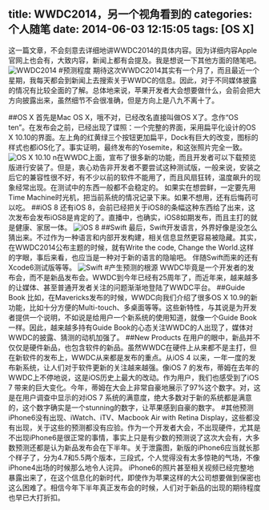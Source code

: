 title: WWDC2014，另一个视角看到的
categories: 个人随笔
date: 2014-06-03 12:15:05
tags: [OS X]
---
这一篇文章，不会刻意去详细地讲WWDC2014的具体内容。因为详细内容Apple官网上也会有，大致内容，新闻上都有会提及。我是想说一下其他方面的随笔吧。
![WWDC2014](http://i11.tietuku.com/61230dd57d3c05c3.jpg)
#预测程度
期待这次WWDC2014其实有一个月了，而且最近一个星期，我每天都会到新闻上去搜索关于WWDC的信息。因此，对于不同媒体披露的情况有比较全面的了解。总体地来说，苹果开发者大会想要做什么，会前会把大方向披露出来，虽然细节不会很准确，但是方向上是八九不离十了。
<!--more-->
##OS X
首先是Mac OS X，哦不对，已经改名直接叫做OS X了。念作“OS ten”。在发布会之前，已经出现了谍照：一个完整的界面，采用扁平化设计的OS X 10.10的界面。左上角的红黄绿三个按钮更加扁平，Dock有巨大的改变，图标的样式也都iOS化了。事实证明，最终发布的Yosemite，和这张照片完全一致。
![OS X 10.10](http://i11.tietuku.com/925d46e8679c5ac2.jpg)
n在WWDC上面，宣布了很多新的功能，而且开发者可以下载预览版进行安装了。但是，衷心劝告非开发者不要尝试这种测试版，一般来说，安装之后它的兼容性很不好，有不少以前的软件不能用了，而且风扇狂转，温度飙升的现象经常出现。在测试中的东西一般都不会稳定的。
如果实在想尝鲜，一定要先用Time Machine时光机，把当前系统的情况记录下来。如果不想用，还有后悔药可以吃。
##iOS 8
还有iOS 8，会前已经把关于iOS8的条幅这种东西给了出来，这次发布会发布iOS8是肯定的了。直播中，也确实，iOS8如期发布，而且主打的就是健康、家居一体。
![iOS 8](http://i11.tietuku.com/26bce724dc02f964.png)
##Swift
最后，Swift开发语言，外界好像是没怎么猜出来。不过作为一种语言和内部开发构建，相关信息显然更容易被隐藏。其实，在WWDC2014公布主题的时候，就有Write the code, Change the World.这样的字眼，事后来看，也应当是一种对于新的语言的隐喻吧。
伴随Swift而来的还有Xcode6测试版等等。
![Swift](http://i11.tietuku.com/858523530c1eb86e.png)
#产生预测的根源
WWDC毕竟是一个开发者的发布会，而不是新品发布会。WWDC到今年已经有25周年了，而近年来，越来越多的让媒体、甚至普通开发者关注的问题渐渐地登陆了WWDC平台。
##Guide Book
比如，在Mavericks发布的时候，WWDC向我们介绍了很多OS X 10.9的新功能，比如十分方便的Multi-touch、多桌面等等。这些新特性，与其说是为开发者提供一个说明，不如说是给用户一个新系统的使用知道，就像一个Guide Book一样。因此，越来越多持有Guide Book的心态关注WWDC的人出现了，媒体对WWDC的披露、猜测的动机加强了。
##New Products
在用户的眼中，新品并不仅仅是硬件新品，也包含软件的新品。虽然WWDC在硬件上从来都不是主打，但在新软件的发布上，WWDC从来都是发布的重点。从iOS 4 以来，一年一度的发布新系统，让人们对于软件更新的关注越来越强。像iOS 7 的发布，蒂姆在去年的WWDC上不停地说，这是iOS历史上最大的改动。作为用户，我们也感受到了iOS 7 带来的巨大变化。今年，蒂姆在大会上非常自豪地展示了97%这个数字。对，这是在用户调查中显示的对iOS 7 系统的满意度，绝大多数对于新的系统都是满意的，这个数字确实是一个stunning的数字，让苹果感到自豪的数字。
#其他预测
iPhone6没有出现、iWatch、iTV、Macbook Air with Retina Display，这些都没有出现，关于这些的预测都没有应验。作为一个开发者大会，不出现硬件，尤其是不出现iPhone6是很正常的事情，事实上只是有少数的预测说了这次大会有，大多数预测还都是认为新品发布会在下半年。关于泄露图，新版的iPhone6应当就长那个样子了，分为4.7和5.5两个版本，三段式，个人觉得没有太多惊艳的气场，不像iPhone4出场的时候那么地令人诧异。
iPhone6的照片甚至相关视频已经完整地暴露出来了，在这个信息化的新时代，即使作为苹果这样的大公司想要做到保密也这么困难了。相信今年下半年真正发布会的时候，人们对于新品的出现的期待程度也早已大打折扣。